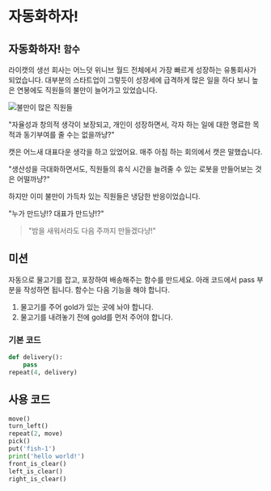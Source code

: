 # 자동화하자!

## 자동화하자! `함수`

라이캣의 생선 회사는 어느덧 위니브 월드 전체에서 가장 빠르게 성장하는 유통회사가 되었습니다. 대부분의 스타트업이 그렇듯이 성장세에 급격하게 많은 일을 하다 보니 높은 연봉에도 직원들의 불만이 늘어가고 있었습니다.

![불만이 많은 직원들](./story9-1.png)

"자율성과 창의적 생각이 보장되고, 개인이 성장하면서, 각자 하는 일에 대한 명료한 목적과 동기부여를 줄 수는 없을까냥?"

캣은 어느새 대표다운 생각을 하고 있었어요. 매주 아침 하는 회의에서 캣은 말했습니다. 

"생산성을 극대화하면서도, 직원들의 휴식 시간을 늘려줄 수 있는 로봇을 만들어보는 것은 어떨까냥?"

하지만 이미 불만이 가득차 있는 직원들은 냉담한 반응이었습니다.

"누가 만드냥!? 대표가 만드냥!?"

> "밤을 새워서라도 다음 주까지 만들겠다냥!"

## 미션

자동으로 물고기를 잡고, 포장하여 배송해주는 함수를 만드세요. 아래 코드에서 pass 부분을 작성하면 됩니다.
함수는 다음 기능을 해야 합니다.
1. 물고기를 주어 gold가 있는 곳에 놔야 합니다.
2. 물고기를 내려놓기 전에 gold를 먼저 주어야 합니다.

### 기본 코드
```python
def delivery():
    pass
repeat(4, delivery)
```

## 사용 코드

```python
move()
turn_left()
repeat(2, move)
pick()
put('fish-1')
print('hello world!')
front_is_clear()
left_is_clear()
right_is_clear()
```